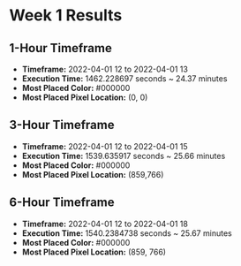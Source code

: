 # Week 1 Results
## 1-Hour Timeframe
- **Timeframe:** 2022-04-01 12 to 2022-04-01 13
- **Execution Time:** 1462.228697 seconds ~ 24.37 minutes
- **Most Placed Color:** #000000
- **Most Placed Pixel Location:** (0, 0)
## 3-Hour Timeframe
- **Timeframe:** 2022-04-01 12 to 2022-04-01 15
- **Execution Time:** 1539.635917 seconds ~ 25.66 minutes
- **Most Placed Color:** #000000
- **Most Placed Pixel Location:** (859,766)
## 6-Hour Timeframe
- **Timeframe:** 2022-04-01 12 to 2022-04-01 18
- **Execution Time:** 1540.2384738 seconds ~ 25.67 minutes
- **Most Placed Color:** #000000
- **Most Placed Pixel Location:** (859, 766)